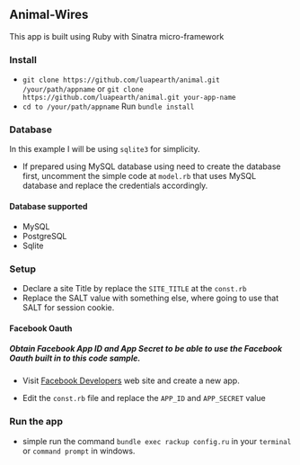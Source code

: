 ## Animal-Wires
This app is built using Ruby with Sinatra micro-framework

### Install

* `git clone https://github.com/luapearth/animal.git /your/path/appname` or `git clone https://github.com/luapearth/animal.git your-app-name`
* `cd to /your/path/appname`
Run `bundle install`

### Database
In this example I will be using `sqlite3` for simplicity.

* If prepared using MySQL database using need to create the database first, uncomment the simple code at `model.rb` that uses MySQL database and replace the credentials accordingly.

#### Database supported

* MySQL
* PostgreSQL
* Sqlite

### Setup

* Declare a site Title by replace the `SITE_TITLE` at the `const.rb`
* Replace the SALT value with something else, where going to use that SALT for session cookie.

#### Facebook Oauth

##### Obtain Facebook App ID and App Secret to be able to use the Facebook Oauth built in to this code sample.

* Visit [Facebook Developers](https://developers.facebook.com) web site and create a new app.

* Edit the `const.rb` file and replace the `APP_ID` and `APP_SECRET` value

### Run the app

* simple run the command `bundle exec rackup config.ru` in your `terminal` or `command prompt` in windows.

